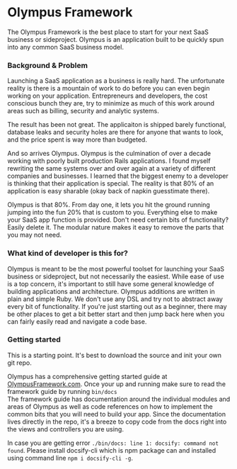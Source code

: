 # Olympus Framework

The Olympus Framework is the best place to start for your next SaaS business
or sideproject. Olympus is an application built to be quickly spun into any
common SaaS business model. 


### Background & Problem

Launching a SaaS application as a business is really hard. The unfortunate 
reality is there is a mountain of work to do before you can even begin working
on your application. Entrepreneurs and developers, the cost conscious bunch
they are, try to minimize as much of this work around areas such as billing,
security and analytic systems. 

The result has been not great. The applicaiton is shipped barely 
functional, database leaks and security holes are there for anyone that wants
to look, and the price spent is way more than budgeted. 

And so arrives Olympus. Olympus is the culmination of over a decade working 
with poorly built production Rails applications. I found myself rewriting
the same systems over and over again at a variety of different companies and
businesses. I learned that the biggest enemy to a developer is thinking that
their application is special. The reality is that 80% of an application is 
easy sharable (okay back of napkin guesstimate there). 

Olympus is that 80%. From day one, it lets you hit the ground running jumping
into the fun 20% that is custom to you. Everything else to make your SaaS app
function is provided. Don't need certain bits of functionality? Easily delete
it. The modular nature makes it easy to remove the parts that you may not need.

### What kind of developer is this for?

Olympus is meant to be the most powerful toolset for launching your SaaS
business or sideproject, but not necessarily the easiest. While 
ease of use is a top concern, it's important to still have some 
general knowledge of building applications and architecture. 
Olympus additions are written in plain and simple Ruby. We
don't use any DSL and try not to abstract away every bit of functionality. If
you're just starting out as a beginner, there may be other places to get a bit
better start and then jump back here when you can fairly easily read and 
navigate a code base. 

### Getting started

This is a starting point. It's best to download the source and init your own
git repo. 

Olympus has a comprehensive getting started guide at [OlympusFramework.com](https://www.olympusframework.com/). 
Once your up and running make sure to read the framework guide by running `bin/docs`  
The framework guide has documentation around the individual modules and areas
of Olympus as well as code references on how to implement the common bits that
you will need to build your app. Since the documentation lives directly in the
repo, it's a breeze to copy code from the docs right into the views and 
controllers you are using.

In case you are getting error `./bin/docs: line 1: docsify: command not found`. Please
install docsify-cli which is npm package can and installed using command line `npm i docsify-cli -g`.
